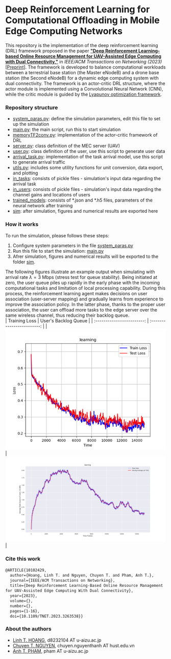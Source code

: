 # Deep Reinforcement Learning for Computational Offloading in Mobile Edge Computing Networks 

This repository is the implementation of the deep reinforcement learning (DRL) framework proposed in the paper [__"Deep Reinforcement Learning-based Online Resource Management for UAV-Assisted Edge Computing with Dual Connectivity,"__](https://ieeexplore.ieee.org/document/10102429) in _IEEE/ACM Transactions on Networking (2023)_ [[Preprint](https://linhhoang-ex.github.io/files/TechRxiv-ToN-DualConnectivity.pdf)]. The framework is developed to balance computational workloads between a terrestrial base station (the Master eNodeB) and a drone base station (the Second eNodeB) for a dynamic edge computing system with dual connectivity. The framework is an actor-critic DRL structure, where the actor module is implemented using a Convolutional Neural Network (CNN), while the critic module is guided by the [Lyapunov optimization framework](https://en.wikipedia.org/wiki/Lyapunov_optimization).

### Repository structure 
- [system_paras.py](system_paras.py): define the simulation parameters, edit this file to set up the simulation
- [main.py](main.py): the main script, run this to start simulation 
- [memoryTF2conv.py](memoryTF2conv.py): implementation of the actor-critic framework of DRL  
- [server.py](server.py): class definition of the MEC server (UAV)
- [user.py](user.py): class definition of the user, use this script to generate user data   
- [arrival_task.py](arrival_task.py): implementation of the task arrival model, use this script to generate arrival traffic  
- [utils.py](utils.py): includes some utility functions for unit conversion, data export, and plotting 
- [in_tasks](in_tasks): consists of pickle files - simulation's input data regarding the arrival task
- [in_users](in_users): consists of pickle files - simulation's input data regarding the channel gains and locations of users
- [trained_models](trained_models): consists of *.json and *.h5 files, parameters of the neural network after training 
- [sim](sim): after simulation, figures and numerical results are exported here 
 

### How it works 
To run the simulation, please follows these steps:
1. Configure system parameters in the file [system_paras.py](system_paras.py) 
2. Run this file to start the simulation: [main.py](main.py)
3. Afrer simulation, figures and numerical results will be exported to the folder [sim](sim). 

The following figures illustrate an example output when simulating with arrival rate $\lambda=3$ Mbps (stress test for queue stability). Being initiated at zero, the user queue piles up rapidly in the early phase with the incoming computational tasks and limitation of local processing capability. During this process, the reinforcement learning agent makes decisions on user association (user-server mapping) and gradually learns from experience to improve the association policy. In the latter phase, thanks to the proper user association, the user can offload more tasks to the edge server over the same wireless channel, thus reducing their backlog queue.   
| Training Loss            |  User's Backlog Queue |
| :------------------------: | :------------------------: |
|![](sim/example_outputs/train_loss.png)  |  ![](sim/example_outputs/qlen_user.png)|


### Cite this work 
```
@ARTICLE{10102429,
  author={Hoang, Linh T. and Nguyen, Chuyen T. and Pham, Anh T.},
  journal={IEEE/ACM Transactions on Networking}, 
  title={Deep Reinforcement Learning-Based Online Resource Management for UAV-Assisted Edge Computing With Dual Connectivity}, 
  year={2023},
  volume={},
  number={},
  pages={1-16},
  doi={10.1109/TNET.2023.3263538}}
```

### About the authors 
- [Linh T. HOANG](https://linhhoang-ex.github.io/), d8232104 AT u-aizu.ac.jp
- [Chuyen T. NGUYEN](https://scholar.google.com/citations?user=2QOv90kAAAAJ&hl=en), chuyen.nguyenthanh AT hust.edu.vn
- [Anh T. PHAM](https://scholar.google.com/citations?user=u_36lx4AAAAJ&hl=en), pham AT u-aizu.ac.jp
